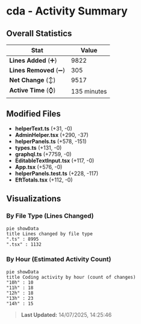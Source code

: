 # cda - Activity Summary 

## Overall Statistics

| Stat                   | Value                                                             |
| ---------------------- | ----------------------------------------------------------------- |
| **Lines Added** (➕)   | 9822                                          |
| **Lines Removed** (➖) | 305                                        |
| **Net Change** (↕)    | 9517                |
| **Active Time** (⌚)   | 135 minutes |


## Modified Files
- **helperText.ts** (+31, -0)
- **AdminHelper.tsx** (+290, -37)
- **helperPanels.ts** (+578, -151)
- **types.ts** (+131, -0)
- **graphql.ts** (+7759, -0)
- **EditableTextInput.tsx** (+117, -0)
- **App.tsx** (+576, -0)
- **helperPanels.test.ts** (+228, -117)
- **EftTotals.tsx** (+112, -0)

## Visualizations

### By File Type (Lines Changed)

```mermaid
pie showData
title Lines changed by file type
".ts" : 8995
".tsx" : 1132
```

### By Hour (Estimated Activity Count)

```mermaid
pie showData
title Coding activity by hour (count of changes)
"10h" : 10
"11h" : 18
"12h" : 18
"13h" : 23
"14h" : 15
```


> **Last Updated:** 14/07/2025, 14:25:46